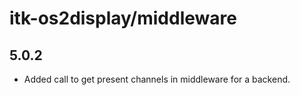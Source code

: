 # itk-os2display/middleware

## 5.0.2
* Added call to get present channels in middleware for a backend.
